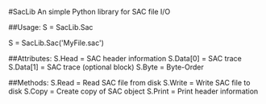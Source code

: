 #SacLib
An simple Python library for SAC file I/O

##Usage:
S = SacLib.Sac

S = SacLib.Sac('MyFile.sac')

##Attributes:
S.Head = SAC header information
S.Data[0] = SAC trace
S.Data[1] = SAC trace (optional block)
S.Byte = Byte-Order

##Methods:
S.Read = Read SAC file from disk
S.Write = Write SAC file to disk
S.Copy = Create copy of SAC object
S.Print = Print header information
